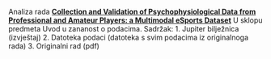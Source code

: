 Analiza rada [**Collection and Validation of Psychophysiological Data from Professional and Amateur Players: a Multimodal eSports Dataset**](https://arxiv.org/abs/2011.00958)
U sklopu predmeta Uvod u zananost o podacima.
Sadržak:
    1. Jupiter bilježnica (izvještaj)
    2. Datoteka podaci (datoteka s svim podacima iz originalnoga rada)
    3. Originalni rad (pdf)